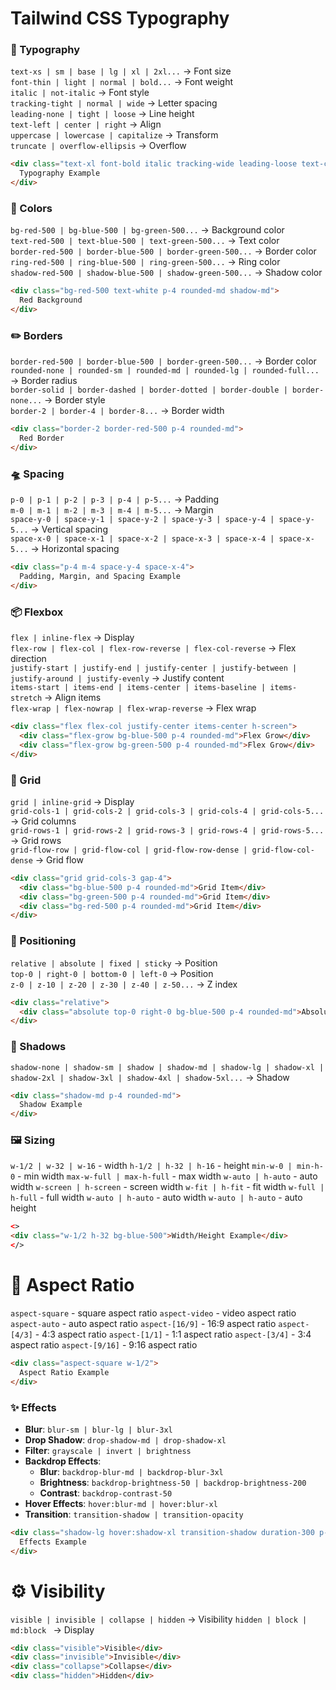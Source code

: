 # Tailwind CSS Typography
### 🎨 Typography
`text-xs | sm | base | lg | xl | 2xl...` → Font size  
`font-thin | light | normal | bold...` → Font weight  
`italic | not-italic` → Font style  
`tracking-tight | normal | wide` → Letter spacing  
`leading-none | tight | loose` → Line height  
`text-left | center | right` → Align  
`uppercase | lowercase | capitalize` → Transform  
`truncate | overflow-ellipsis` → Overflow  

```html
<div class="text-xl font-bold italic tracking-wide leading-loose text-center uppercase">
  Typography Example
</div>
```


### 🎨 Colors
`bg-red-500 | bg-blue-500 | bg-green-500...` → Background color  
`text-red-500 | text-blue-500 | text-green-500...` → Text color  
`border-red-500 | border-blue-500 | border-green-500...` → Border color  
`ring-red-500 | ring-blue-500 | ring-green-500...` → Ring color  
`shadow-red-500 | shadow-blue-500 | shadow-green-500...` → Shadow color  

```html
<div class="bg-red-500 text-white p-4 rounded-md shadow-md">
  Red Background
</div>
```

### ✏️ Borders
`border-red-500 | border-blue-500 | border-green-500...` → Border color  
`rounded-none | rounded-sm | rounded-md | rounded-lg | rounded-full...` → Border radius  
`border-solid | border-dashed | border-dotted | border-double | border-none...` → Border style  
`border-2 | border-4 | border-8...` → Border width  

```html
<div class="border-2 border-red-500 p-4 rounded-md">
  Red Border
</div>
```

### 🛸 Spacing
`p-0 | p-1 | p-2 | p-3 | p-4 | p-5...` → Padding  
`m-0 | m-1 | m-2 | m-3 | m-4 | m-5...` → Margin  
`space-y-0 | space-y-1 | space-y-2 | space-y-3 | space-y-4 | space-y-5...` → Vertical spacing  
`space-x-0 | space-x-1 | space-x-2 | space-x-3 | space-x-4 | space-x-5...` → Horizontal spacing  

```html
<div class="p-4 m-4 space-y-4 space-x-4">
  Padding, Margin, and Spacing Example
</div>
```

### 📦 Flexbox
`flex | inline-flex` → Display  
`flex-row | flex-col | flex-row-reverse | flex-col-reverse` → Flex direction  
`justify-start | justify-end | justify-center | justify-between | justify-around | justify-evenly` → Justify content  
`items-start | items-end | items-center | items-baseline | items-stretch` → Align items  
`flex-wrap | flex-nowrap | flex-wrap-reverse` → Flex wrap  

```html
<div class="flex flex-col justify-center items-center h-screen">
  <div class="flex-grow bg-blue-500 p-4 rounded-md">Flex Grow</div>
  <div class="flex-grow bg-green-500 p-4 rounded-md">Flex Grow</div>
</div>
```

### 🧮 Grid
`grid | inline-grid` → Display  
`grid-cols-1 | grid-cols-2 | grid-cols-3 | grid-cols-4 | grid-cols-5...` → Grid columns  
`grid-rows-1 | grid-rows-2 | grid-rows-3 | grid-rows-4 | grid-rows-5...` → Grid rows  
`grid-flow-row | grid-flow-col | grid-flow-row-dense | grid-flow-col-dense` → Grid flow  

```html
<div class="grid grid-cols-3 gap-4">
  <div class="bg-blue-500 p-4 rounded-md">Grid Item</div>
  <div class="bg-green-500 p-4 rounded-md">Grid Item</div>
  <div class="bg-red-500 p-4 rounded-md">Grid Item</div>
</div>
```

### 📍 Positioning
`relative | absolute | fixed | sticky` → Position  
`top-0 | right-0 | bottom-0 | left-0` → Position  
`z-0 | z-10 | z-20 | z-30 | z-40 | z-50...` → Z index  

```html
<div class="relative">
  <div class="absolute top-0 right-0 bg-blue-500 p-4 rounded-md">Absolute Position</div>
</div>
```

### 🎨 Shadows
`shadow-none | shadow-sm | shadow | shadow-md | shadow-lg | shadow-xl | shadow-2xl | shadow-3xl | shadow-4xl | shadow-5xl...` → Shadow  

```html
<div class="shadow-md p-4 rounded-md">
  Shadow Example
</div>
```

### 🖼 Sizing

`w-1/2 | w-32 | w-16` - width 
`h-1/2 | h-32 | h-16` - height
`min-w-0 | min-h-0` - min width
`max-w-full | max-h-full` - max width
`w-auto | h-auto` - auto width
`w-screen | h-screen` - screen width
`w-fit | h-fit` - fit width
`w-full | h-full` - full width
`w-auto | h-auto` - auto width
`w-auto | h-auto` - auto height

```html
<>
<div class="w-1/2 h-32 bg-blue-500">Width/Height Example</div>
</>
```

# 📏 Aspect Ratio
`aspect-square` - square aspect ratio
`aspect-video` - video aspect ratio
`aspect-auto` - auto aspect ratio
`aspect-[16/9]` - 16:9 aspect ratio
`aspect-[4/3]` - 4:3 aspect ratio
`aspect-[1/1]` - 1:1 aspect ratio
`aspect-[3/4]` - 3:4 aspect ratio
`aspect-[9/16]` - 9:16 aspect ratio

```html
<div class="aspect-square w-1/2">
  Aspect Ratio Example
</div>
```

### ✨ Effects

- **Blur**: `blur-sm | blur-lg | blur-3xl`
- **Drop Shadow**: `drop-shadow-md | drop-shadow-xl`
- **Filter**: `grayscale | invert | brightness`
- **Backdrop Effects**: 
  - **Blur**: `backdrop-blur-md | backdrop-blur-3xl`
  - **Brightness**: `backdrop-brightness-50 | backdrop-brightness-200`
  - **Contrast**: `backdrop-contrast-50`
- **Hover Effects**: `hover:blur-md | hover:blur-xl`
- **Transition**: `transition-shadow | transition-opacity`

```html
<div class="shadow-lg hover:shadow-xl transition-shadow duration-300 p-4 bg-gray-100">
  Effects Example
</div>
```

# ⚙️ Visibility
`visible | invisible | collapse | hidden` → Visibility
`hidden | block | md:block ` → Display

```html
<div class="visible">Visible</div>
<div class="invisible">Invisible</div>
<div class="collapse">Collapse</div>
<div class="hidden">Hidden</div>
```
